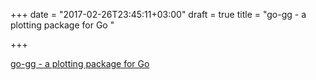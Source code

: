 +++
date = "2017-02-26T23:45:11+03:00"
draft = true
title = "go-gg - a plotting package for Go "

+++

<p><a href="https://github.com/aclements/go-gg">go-gg - a plotting package for Go </a></p>
